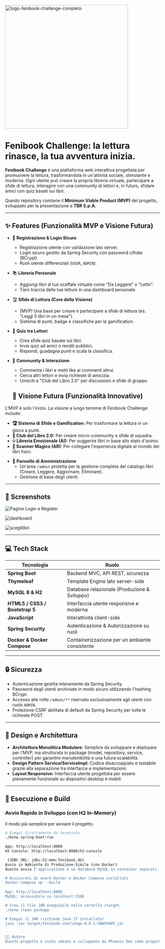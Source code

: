 
<img width="400" height="400" alt="logo-fenibook-challenge-completo" src="https://github.com/user-attachments/assets/b213fdf4-6e24-4fc9-b865-8271dbcc7925" />


# Fenibook Challenge: la lettura rinasce, la tua avventura inizia.

**Fenibook Challenge** è una piattaforma web interattiva progettata per promuovere la lettura, trasformandola in un'attività sociale, stimolante e moderna. Ogni utente può creare la propria libreria virtuale, partecipare a sfide di lettura, interagire con una community di lettori e, in futuro, sfidare amici con quiz basati sui libri.

Questo repository contiene il **Minimum Viable Product (MVP)** del progetto, sviluppato per la presentazione a **TBR S.p.A.**

---

## ✨ Features (Funzionalità MVP e Visione Futura)

- 👤 **Registrazione & Login Sicuro**
  - Registrazione utente con validazione lato server.
  - Login sicuro gestito da Spring Security con password cifrate (BCrypt).
  - Ruoli utente differenziati (`USER`, `ADMIN`).

- 📚 **Libreria Personale**
  - Aggiungi libri al tuo scaffale virtuale come "Da Leggere" o "Letto".
  - Tieni traccia delle tue letture in una dashboard personale.

- 🏆 **Sfide di Lettura (Core della Visione)**
  - *(MVP)* Una base per creare e partecipare a sfide di lettura (es. "Leggi 5 libri in un mese").
  -  Sistema di punti, badge e classifiche per la gamification.

- 🧠 **Quiz tra Lettori**
  - Crea sfide quiz basate sui libri.
  - Invia quiz ad amici o rendili pubblici.
  - Rispondi, guadagna punti e scala la classifica.

- 💬 **Community & Interazione**
  - Commenta i libri e metti like ai commenti altrui.
  - Cerca altri lettori e invia richieste di amicizia.
  - Unisciti a "Club del Libro 2.0" per discussioni e sfide di gruppo.

  ## 🚀 Visione Futura (Funzionalità Innovative)

L'MVP è solo l'inizio. La visione a lungo termine di Fenibook Challenge include:
*   **🏆 Sistema di Sfide e Gamification:** Per trasformare la lettura in un gioco a punti.
*   **🤝 Club del Libro 2.0:** Per creare micro-community e sfide di squadra.
*   **💡 Libreria Emozionale (AI):** Per suggerire libri in base allo stato d'animo.
*   **📱 Scanner Magico (AR):** Per collegare l'esperienza digitale al mondo dei libri fisici.


- 🔐 **Pannello di Amministrazione**
  - Un'area `/admin` protetta per la gestione completa del catalogo libri (Creare, Leggere, Aggiornare, Eliminare).
  - Gestione di base degli utenti.

---

## 📸 Screenshots

![Pagine Login e Register](https://github.com/user-attachments/assets/bdb7f24b-2f96-437d-ac62-c2c47128002b)

![dashboard](https://github.com/user-attachments/assets/41a4d6bf-e5d8-4297-960f-cce287d7429a)

![sceglilibri](https://github.com/user-attachments/assets/81850c7f-fc7e-4e34-aea5-b14a8fe86060)




---

## 💻 Tech Stack

| Tecnologia                    | Ruolo                                        |
|-------------------------------|----------------------------------------------|
| **Spring Boot**               | Backend MVC, API REST, sicurezza             |
| **Thymeleaf**                 | Template Engine lato server-side             |
| **MySQL 8 & H2**              | Database relazionale (Produzione & Sviluppo) |
| **HTML5 / CSS3 / Bootstrap 5**| Interfaccia utente responsive e moderna      |
| **JavaScript**                | Interattività client-side                    |
| **Spring Security**           | Autenticazione & Autorizzazione su ruoli     |
| **Docker & Docker Compose**   | Containerizzazione per un ambiente consistente |

---

## 🔒 Sicurezza

- Autenticazione gestita interamente da Spring Security.
- Password degli utenti archiviate in modo sicuro utilizzando l'hashing BCrypt.
- Accesso alle rotte `/admin/**` riservato esclusivamente agli utenti con ruolo `ADMIN`.
- Protezione CSRF abilitata di default da Spring Security per tutte le richieste POST.

---

## 📐 Design e Architettura

- **Architettura Monolitica Modulare:** Semplice da sviluppare e deployare per l'MVP, ma strutturata in package (model, repository, service, controller) per garantire manutenibilità e una futura scalabilità.
- **Design Pattern Service/ServiceImpl:** Codice disaccoppiato e testabile grazie alla separazione tra interfacce e implementazioni.
- **Layout Responsive:** Interfaccia utente progettata per essere pienamente funzionale su dispositivi desktop e mobili.

---

## 🚀 Esecuzione e Build

### Avvio Rapido in Sviluppo (con H2 In-Memory)
Il modo più semplice per avviare il progetto.

```bash
# Esegui direttamente da terminale 
./mvnw spring-boot:run
 
App: http://localhost:8080
H2 Console: http://localhost:8080/h2-console

 (JDBC URL: jdbc:h2:mem:fenibook_db)
Avvio in Ambiente di Produzione-Simile (con Docker)
Questo avvia l'applicazione e un database MySQL in container separati.

# Assicurati di avere Docker e Docker Compose installati
docker-compose up --build
 
App: http://localhost:8080
MySQL: accessibile su localhost:3306

# Crea il file JAR eseguibile nella cartella /target
./mvnw clean package

# Esegui il JAR (richiede Java 17 installato)
java -jar target/fenibook-challenge-0.0.1-SNAPSHOT.jar
 

🧑‍💻 Autore
Questo progetto è stato ideato e sviluppato da Phoenix Dev come proposta per TBR S.p.A.

